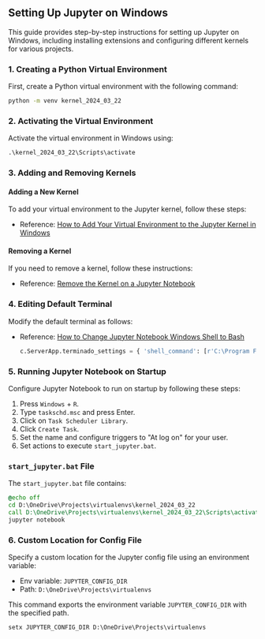 ## Setting Up Jupyter on Windows

This guide provides step-by-step instructions for setting up Jupyter on Windows, including installing extensions and configuring different kernels for various projects.

### 1. Creating a Python Virtual Environment

First, create a Python virtual environment with the following command:

```cmd
python -m venv kernel_2024_03_22
```

### 2. Activating the Virtual Environment

Activate the virtual environment in Windows using:

```cmd
.\kernel_2024_03_22\Scripts\activate
```

### 3. Adding and Removing Kernels

#### Adding a New Kernel

To add your virtual environment to the Jupyter kernel, follow these steps:

- Reference: [How to Add Your Virtual Environment to the Jupyter Kernel in Windows](https://python.plainenglish.io/how-to-add-your-virtual-environment-to-the-jupyter-kernel-in-windows-ec9834153eb4)

#### Removing a Kernel

If you need to remove a kernel, follow these instructions:

- Reference: [Remove the Kernel on a Jupyter Notebook](https://stackoverflow.com/questions/42635310/remove-the-kernel-on-a-jupyter-notebook)

### 4. Editing Default Terminal

Modify the default terminal as follows:

- Reference: [How to Change Jupyter Notebook Windows Shell to Bash](https://stackoverflow.com/questions/52330492/how-to-change-jupyter-notebook-windows-shell-to-bash)
  
  ```python
  c.ServerApp.terminado_settings = { 'shell_command': [r'C:\Program Files\Git\bin\bash.exe'] }
  ```

### 5. Running Jupyter Notebook on Startup

Configure Jupyter Notebook to run on startup by following these steps:

1. Press `Windows` + `R`.
2. Type `taskschd.msc` and press Enter.
3. Click on `Task Scheduler Library`.
4. Click `Create Task`.
5. Set the name and configure triggers to "At log on" for your user.
6. Set actions to execute `start_jupyter.bat`.

### `start_jupyter.bat` File

The `start_jupyter.bat` file contains:

```bat
@echo off
cd D:\OneDrive\Projects\virtualenvs\kernel_2024_03_22
call D:\OneDrive\Projects\virtualenvs\kernel_2024_03_22\Scripts\activate
jupyter notebook
```

### 6. Custom Location for Config File

Specify a custom location for the Jupyter config file using an environment variable:

- Env variable: `JUPYTER_CONFIG_DIR`
- Path: `D:\OneDrive\Projects\virtualenvs`


This command exports the environment variable `JUPYTER_CONFIG_DIR` with the specified path.
```cmd
setx JUPYTER_CONFIG_DIR D:\OneDrive\Projects\virtualenvs
```

